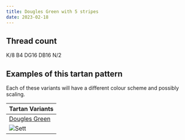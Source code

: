 ```yaml
---
title: Dougles Green with 5 stripes
date: 2023-02-18
---
```



## Thread count
K/8 B4 DG16 DB16 N/2

## Examples of this tartan pattern
Each of these variants will have a different colour scheme and possibly scaling.

| Tartan Variants |
|---------|
| [Dougles Green](/variants/k/8/b4/dg16/db16/n/2-b4367ae-db000052-dg11450d-k000000-naaaaaa/)|
|![Sett](/variants/k/8/b4/dg16/db16/n/2-b4367ae-db000052-dg11450d-k000000-naaaaaa/sett.png)|

